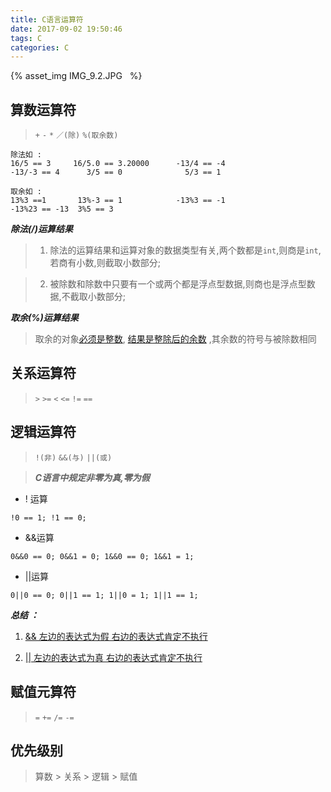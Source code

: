 ```yaml
---
title: C语言运算符
date: 2017-09-02 19:50:46
tags: C
categories: C
---
```




{% asset_img IMG_9.2.JPG &nbsp; %}

<!-- more -->

## 算数运算符

> `+`  `-`  `*`  `／(除)`  `%(取余数)` 

```
除法如 :
16/5 == 3	  16/5.0 == 3.20000		 -13/4 == -4
-13/-3 == 4      3/5 == 0              5/3 == 1

取余如 :
13%3 ==1       13%-3 == 1            -13%3 == -1
-13%23 == -13  3%5 == 3

```

***除法(/)运算结果***

>1. 除法的运算结果和运算对象的数据类型有关,两个数都是`int`,则商是`int`,若商有小数,则截取小数部分;
  
>2. 被除数和除数中只要有一个或两个都是浮点型数据,则商也是浮点型数据,不截取小数部分;

***取余(%)运算结果***

> 取余的对象[必须是整数](), [结果是整除后的余数]() ,其余数的符号与被除数相同

  

## 关系运算符

>`>` `>=` `<` `<=` `!=` `==`

## 逻辑运算符

>`!(非)` `&&(与)` `||(或)`

>***C语言中规定非零为真,零为假***


* ! 运算
```
!0 == 1; !1 == 0;
```  
* &&运算
```
0&&0 == 0; 0&&1 = 0; 1&&0 == 0; 1&&1 = 1;
```
* ||运算
```
0||0 == 0; 0||1 == 1; 1||0 = 1; 1||1 == 1;
```

***总结 ：***

1. [&& 左边的表达式为假 右边的表达式肯定不执行]()

2. [|| 左边的表达式为真 右边的表达式肯定不执行]()

## 赋值元算符

>`=` `+=` `/=` `-=`

## 优先级别

>算数 > 关系 > 逻辑 > 赋值


